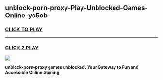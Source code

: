 
## unblock-porn-proxy-Play-Unblocked-Games-Online-yc5ob
<h3>
<a href="https://premium76.site?title=unblock-porn-proxy&ref=25A">CLICK TO PLAY</a></h3>
<hr>

<h3>
<a href="https://premium76.site?title=unblock-porn-proxy&ref=25A">CLICK 2 PLAY</a>
  
</h3>

<a href="https://premium76.site?title=unblock-porn-proxy&ref=25A"><img src="https://clearcache.store/games.png"></a>


**unblock-porn-proxy games unblocked: Your Gateway to Fun and Accessible Online Gaming**
